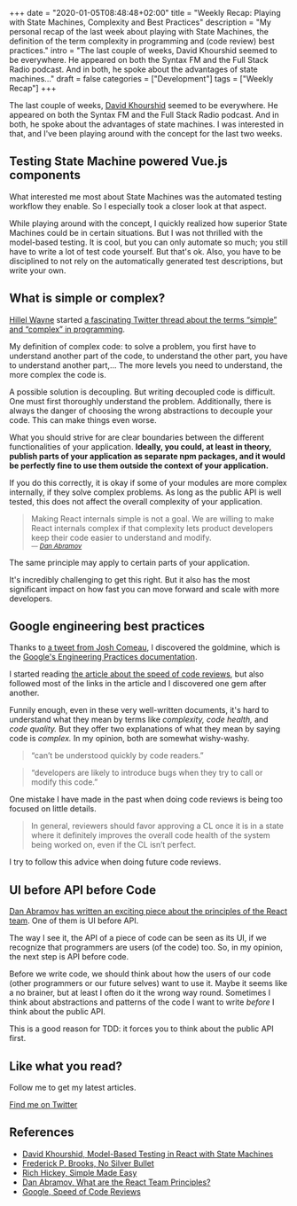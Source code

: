 +++
date = "2020-01-05T08:48:48+02:00"
title = "Weekly Recap: Playing with State Machines, Complexity and Best Practices"
description = "My personal recap of the last week about playing with State Machines, the definition of the term complexity in programming and (code review) best practices."
intro = "The last couple of weeks, David Khourshid seemed to be everywhere. He appeared on both the Syntax FM and the Full Stack Radio podcast. And in both, he spoke about the advantages of state machines..."
draft = false
categories = ["Development"]
tags = ["Weekly Recap"]
+++

The last couple of weeks, [David Khourshid](https://twitter.com/DavidKPiano) seemed to be everywhere. He appeared on both the Syntax FM and the Full Stack Radio podcast. And in both, he spoke about the advantages of state machines. I was interested in that, and I've been playing around with the concept for the last two weeks.

## Testing State Machine powered Vue.js components

What interested me most about State Machines was the automated testing workflow they enable. So I especially took a closer look at that aspect.

While playing around with the concept, I quickly realized how superior State Machines could be in certain situations. But I was not thrilled with the model-based testing. It is cool, but you can only automate so much; you still have to write a lot of test code yourself. But that's ok. Also, you have to be disciplined to not rely on the automatically generated test descriptions, but write your own.

## What is simple or complex?

[Hillel Wayne](https://twitter.com/hillelogram) started [a fascinating Twitter thread about the terms “simple” and “complex” in programming](https://twitter.com/hillelogram/status/1211433465956196352).

My definition of complex code: to solve a problem, you first have to understand another part of the code, to understand the other part, you have to understand another part,... The more levels you need to understand, the more complex the code is.

A possible solution is decoupling. But writing decoupled code is difficult. One must first thoroughly understand the problem. Additionally, there is always the danger of choosing the wrong abstractions to decouple your code. This can make things even worse.

What you should strive for are clear boundaries between the different functionalities of your application. **Ideally, you could, at least in theory, publish parts of your application as separate npm packages, and it would be perfectly fine to use them outside the context of your application.**

If you do this correctly, it is okay if some of your modules are more complex internally, if they solve complex problems. As long as the public API is well tested, this does not affect the overall complexity of your application.

<blockquote>
  Making React internals simple is not a goal. We are willing to make React internals complex if that complexity lets product developers keep their code easier to understand and modify.
  <footer>
    <cite>
      <small>— <a href="https://react.christmas/2019/24">Dan Abramov</a></small>
    </cite>
  </footer>
</blockquote>

The same principle may apply to certain parts of your application.

It's incredibly challenging to get this right. But it also has the most significant impact on how fast you can move forward and scale with more developers.

## Google engineering best practices

Thanks to [a tweet from Josh Comeau](https://twitter.com/JoshWComeau/status/1212714893431971840), I discovered the goldmine, which is the [Google's Engineering Practices documentation](https://google.github.io/eng-practices/).

I started reading [the article about the speed of code reviews](https://google.github.io/eng-practices/review/reviewer/speed.html), but also followed most of the links in the article and I discovered one gem after another.

Funnily enough, even in these very well-written documents, it's hard to understand what they mean by terms like *complexity,* *code health,* and *code quality.* But they offer two explanations of what they mean by saying code is *complex.* In my opinion, both are somewhat wishy-washy.

> “can’t be understood quickly by code readers.”

> “developers are likely to introduce bugs when they try to call or modify this code.”

One mistake I have made in the past when doing code reviews is being too focused on little details.

> In general, reviewers should favor approving a CL once it is in a state where it definitely improves the overall code health of the system being worked on, even if the CL isn’t perfect.

I try to follow this advice when doing future code reviews.

## UI before API before Code

[Dan Abramov has written an exciting piece about the principles of the React team](https://react.christmas/2019/24). One of them is UI before API.

The way I see it, the API of a piece of code can be seen as its UI, if we recognize that programmers are users (of the code) too. So, in my opinion, the next step is API before code.

Before we write code, we should think about how the users of our code (other programmers or our future selves) want to use it. Maybe it seems like a no brainer, but at least I often do it the wrong way round. Sometimes I think about abstractions and patterns of the code I want to write *before* I think about the public API.

This is a good reason for TDD: it forces you to think about the public API first.

<div class="c-content__broad">
  <div class="c-twitter-teaser">
    <div class="c-twitter-teaser__content">
      <h2 class="c-twitter-teaser__headline">Like what you read?</h2>
      <p class="c-twitter-teaser__body">
        Follow me to get my latest articles.
      </p>
      <a class="c-button c-button--outline c-twitter-teaser__button" rel="nofollow" href="https://twitter.com/maoberlehner" data-event-category="link" data-event-action="click: contact" data-event-label="Twitter (article content)">
        Find me on Twitter
      </a>
    </div>
  </div>
</div>

## References

- [David Khourshid, Model-Based Testing in React with State Machines](https://css-tricks.com/model-based-testing-in-react-with-state-machines/)
- [Frederick P. Brooks, No Silver Bullet](http://worrydream.com/refs/Brooks-NoSilverBullet.pdf)
- [Rich Hickey, Simple Made Easy](https://www.infoq.com/presentations/Simple-Made-Easy/)
- [Dan Abramov, What are the React Team Principles?](https://react.christmas/2019/24)
- [Google, Speed of Code Reviews](https://google.github.io/eng-practices/review/reviewer/speed.html)
